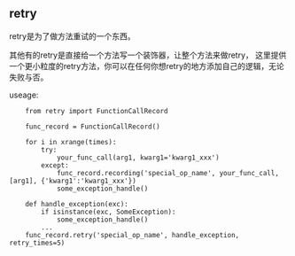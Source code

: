retry
---
retry是为了做方法重试的一个东西。

其他有的retry是直接给一个方法写一个装饰器，让整个方法来做retry， 这里提供一个更小粒度的retry方法，你可以在任何你想retry的地方添加自己的逻辑，无论失败与否。

useage:
```
    from retry import FunctionCallRecord

    func_record = FunctionCallRecord()

    for i in xrange(times):
        try:
            your_func_call(arg1, kwarg1='kwarg1_xxx')
        except:
            func_record.recording('special_op_name', your_func_call, [arg1], {'kwarg1':'kwarg1_xxx'})
            some_exception_handle()

    def handle_exception(exc):
        if isinstance(exc, SomeException):
            some_exception_handle()
        ...
    func_record.retry('special_op_name', handle_exception, retry_times=5)
```
